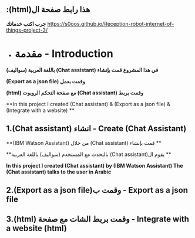 ## :(html)هذا رابط صفحة ال
**جرب اكتب خدماتك**
https://s0oos.github.io/Reception-robot-internet-of-things-project-3/

* # مقدمة - Introduction
**(سواليف) باللغة العربية (Chat assistant) في هذا المشروع قمت بإنشاء**

**(Export as a json file) وقمت بعمل**

**(html) مع صفحة التحكم الروبوت  (Chat assistant) وقمت بربط**

**In this project I created (Chat assistant) & (Export as a json file) & (Integrate with a website)  **

## 1.(Chat assistant) انشاء - Create (Chat Assistant)

**(IBM Watson Assistant) من خلال (Chat assistant) قمت بإنشاء **

**بالتحدث مع المستخدم (سواليف) باللغة العربية (Chat assistant)يقوم ال **

**In this project I created (Chat assistant) by (IBM Watson Assistant) The (Chat assistant) talks to the user in Arabic**


## 2.(Export as a json file)وقمت ب - Export as a json file


## 3.(html) وقمت بربط الشات مع صفحة  - Integrate with a website (html)
